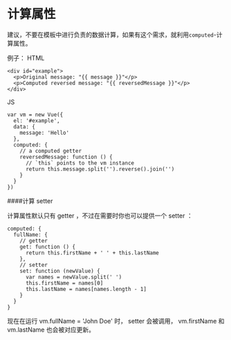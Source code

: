 # 计算属性

建议，不要在模板中进行负责的数据计算，如果有这个需求，就利用```computed```-计算属性。

例子：
HTML

    <div id="example">
      <p>Original message: "{{ message }}"</p>
      <p>Computed reversed message: "{{ reversedMessage }}"</p>
    </div>

JS

    var vm = new Vue({
      el: '#example',
      data: {
        message: 'Hello'
      },
      computed: {
        // a computed getter
        reversedMessage: function () {
          // `this` points to the vm instance
          return this.message.split('').reverse().join('')
        }
      }
    })
    
####计算 setter

计算属性默认只有 getter ，不过在需要时你也可以提供一个 setter ：

    computed: {
      fullName: {
        // getter
        get: function () {
          return this.firstName + ' ' + this.lastName
        },
        // setter
        set: function (newValue) {
          var names = newValue.split(' ')
          this.firstName = names[0]
          this.lastName = names[names.length - 1]
        }
      }
    }

现在在运行 vm.fullName = 'John Doe' 时， setter 会被调用， vm.firstName 和 vm.lastName 也会被对应更新。
